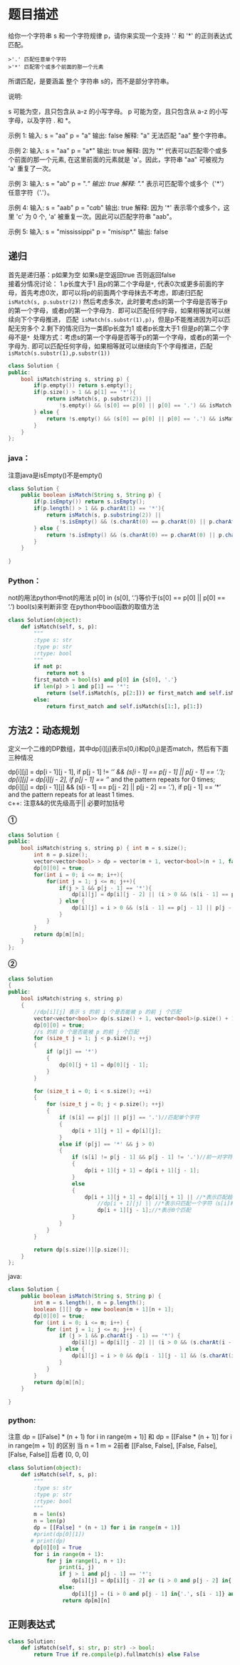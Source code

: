 题目描述
=======================================
给你一个字符串 s 和一个字符规律 p，请你来实现一个支持 '.' 和 '*' 的正则表达式匹配。

	>'.' 匹配任意单个字符
	>'*' 匹配零个或多个前面的那一个元素

所谓匹配，是要涵盖 整个 字符串 s的，而不是部分字符串。

说明:

  s 可能为空，且只包含从 a-z 的小写字母。
	p 可能为空，且只包含从 a-z 的小写字母，以及字符 . 和 *。

示例 1:
输入:
s = "aa"
p = "a"
输出: false
解释: "a" 无法匹配 "aa" 整个字符串。

示例 2:
输入:
s = "aa"
p = "a*"
输出: true
解释: 因为 '*' 代表可以匹配零个或多个前面的那一个元素, 在这里前面的元素就是 'a'。因此，字符串 "aa" 可被视为 'a' 重复了一次。

示例 3:
输入:
s = "ab"
p = ".*"
输出: true
解释: ".*" 表示可匹配零个或多个（'*'）任意字符（'.'）。

示例 4:
输入:
s = "aab"
p = "c*a*b"
输出: true
解释: 因为 '*' 表示零个或多个，这里 'c' 为 0 个, 'a' 被重复一次。因此可以匹配字符串 "aab"。

示例 5:
输入:
s = "mississippi"
p = "mis*is*p*."
输出: false

## 递归
首先是递归基：p如果为空 如果s是空返回true 否则返回false  
接着分情况讨论：
1.p长度大于1 且p的第二个字母是`*`, 代表0次或更多前面的字母，首先考虑0次，即可以将p的前面两个字母抹去不考虑，即递归匹配`isMatch(s, p.substr(2))` 
然后考虑多次，此时要考虑s的第一个字母是否等于p的第一个字母，或者p的第一个字母为`. `即可以匹配任何字母，如果相等就可以继续向下个字母推进，
匹配` isMatch(s.substr(1),p)`，但是p不能推进因为可以匹配无穷多个
2.剩下的情况归为一类即p长度为1 或者p长度大于1 但是p的第二个字母不是`* `处理方式：考虑s的第一个字母是否等于p的第一个字母，或者p的第一个字母为`.`
即可以匹配任何字母，如果相等就可以继续向下个字母推进，匹配`isMatch(s.substr(1),p.substr(1))`
```cpp
class Solution {
public:
    bool isMatch(string s, string p) {
        if(p.empty()) return s.empty();
        if(p.size() > 1 && p[1] == '*'){
            return isMatch(s, p.substr(2)) || 
                !s.empty() && (s[0] == p[0] || p[0] == '.') && isMatch(s.substr(1),p);
        } else {
            return !s.empty() && (s[0] == p[0] || p[0] == '.') && isMatch(s.substr(1),p.substr(1));
        }
    }
};
```
### java：
注意java是isEmpty()不是empty()
```java
class Solution {
    public boolean isMatch(String s, String p) {
        if(p.isEmpty()) return s.isEmpty();
        if(p.length() > 1 && p.charAt(1) == '*'){
            return isMatch(s, p.substring(2)) || 
                !s.isEmpty() && (s.charAt(0) == p.charAt(0) || p.charAt(0) == '.') && isMatch(s.substring(1),p);
        } else {
            return !s.isEmpty() && (s.charAt(0) == p.charAt(0) || p.charAt(0) == '.') && isMatch(s.substring(1),p.substring(1));
        }
    }
    
}
```
### Python：
not的用法python中not的用法
p[0] in {s[0], ‘.’}等价于(s[0] == p[0] || p[0] == ‘.’)
bool(s)来判断非空 在python中bool函数的取值方法
```python
class Solution(object):
    def isMatch(self, s, p):
        """
        :type s: str
        :type p: str
        :rtype: bool
        """
        if not p:
            return not s
        first_match = bool(s) and p[0] in {s[0], '.'}
        if len(p) > 1 and p[1] == '*':
            return (self.isMatch(s, p[2:])) or first_match and self.isMatch(s[1:], p)
        else:
            return first_match and self.isMatch(s[1:], p[1:])
 ```           
   
## 方法2：动态规划
定义一个二维的DP数组，其中dp[i][j]表示s[0,i)和p[0,j)是否match，然后有下面三种情况

dp[i][j] = dp[i - 1][j - 1], if p[j - 1] != ‘*’ && (s[i - 1] == p[j - 1] || p[j - 1] == ‘.’);  
dp[i][j] = dp[i][j - 2], if p[j - 1] == ‘*’ and the pattern repeats for 0 times;  
dp[i][j] = dp[i - 1][j] && (s[i - 1] == p[j - 2] || p[j - 2] == ‘.’), if p[j - 1] == ‘*’ and the pattern repeats for at least 1 times.  
c++:
注意&&的优先级高于|| 必要时加括号

#### ①
```cpp
class Solution {
public:
    bool isMatch(string s, string p) { int m = s.size();
        int n = p.size();
        vector<vector<bool> > dp = vector(m + 1, vector<bool>(n + 1, false));
        dp[0][0] = true;
        for(int i = 0; i <= m; i++){
            for(int j = 1; j <= n; j++){
                if(j > 1 && p[j - 1] == '*'){
                    dp[i][j] = dp[i][j - 2] || (i > 0 && (s[i - 1] == p[j - 2] || p[j - 2] == '.') )&& dp[i -1][j];
                } else {
                    dp[i][j] = i > 0 && (s[i - 1] == p[j - 1] || p[j - 1] == '.') && dp[i -1][j - 1];
                }
            }
        }
        return dp[m][n];  
    }
};
```
#### ②
```cpp
class Solution 
{
public:
    bool isMatch(string s, string p) 
    {
        //dp[i][j] 表示 s 的前 i 个是否能被 p 的前 j 个匹配
        vector<vector<bool>> dp(s.size() + 1, vector<bool>(p.size() + 1));
        dp[0][0] = true;
        //s 的前 0 个是否能被 p 的前 j 个匹配
        for (size_t j = 1; j < p.size(); ++j)
        {
            if (p[j] == '*')
            {
                dp[0][j + 1] = dp[0][j - 1];
            }
        }

        for (size_t i = 0; i < s.size(); ++i)
        {
            for (size_t j = 0; j < p.size(); ++j)
            {
                if (s[i] == p[j] || p[j] == '.')//匹配单个字符
                {
                    dp[i + 1][j + 1] = dp[i][j];
                }
                else if (p[j] == '*' && j > 0)
                {
                    if (s[i] != p[j - 1] && p[j - 1] != '.')//前一对字符匹配
                    {
                        dp[i + 1][j + 1] = dp[i + 1][j - 1];
                    }
                    else
                    {
                        dp[i + 1][j + 1] = dp[i][j + 1] || //*表示匹配超过一个字符(s[i]、s[i-1]和p[j-1])
                            //dp[i + 1][j] || //*表示只匹配一个字符（s[i]和p[j-1]）
                            dp[i + 1][j - 1];//*表示0个匹配
                    }
                }
            }
        }

        return dp[s.size()][p.size()];
    }
};
```
java:

```java
class Solution {
    public boolean isMatch(String s, String p) {
        int m = s.length(), n = p.length();
        boolean [][] dp = new boolean[m + 1][n + 1];
        dp[0][0] = true;
        for (int i = 0; i <= m; i++) {
            for (int j = 1; j <= n; j++) {
                if (j > 1 && p.charAt(j - 1) == '*') {
                    dp[i][j] = dp[i][j - 2] || (i > 0 && (s.charAt(i - 1) == p.charAt(j - 2) || p.charAt(j - 2) == '.') && dp[i - 1][j]);
                } else {
                    dp[i][j] = i > 0 && dp[i - 1][j - 1] && (s.charAt(i - 1) == p.charAt(j - 1) || p.charAt(j - 1) == '.');
                }
            }
        }
        return dp[m][n];
    }
    
}
```

### python:
注意
dp = [[False] * (n + 1) for i in range(m + 1)]
和
dp = [[False * (n + 1)]  for i in range(m + 1)] 的区别
当 n = 1 m = 2前者
[[False, False], [False, False], [False, False]]
后者
[0, 0, 0]
```python
class Solution(object):
    def isMatch(self, s, p):
        """
        :type s: str
        :type p: str
        :rtype: bool
        """
        m = len(s)
        n = len(p)
        dp = [[False] * (n + 1) for i in range(m + 1)]
        #print(dp[0][1])
       # print(dp)
        dp[0][0] = True
        for i in range(m + 1):
            for j in range(1, n + 1):
                print(i, j)
                if j > 1 and p[j - 1] == '*':
                    dp[i][j] = dp[i][j - 2] or (i > 0 and p[j - 2] in{'.', s[i - 1]}) and dp[i -1][j]
                else:
                    dp[i][j] = (i > 0 and p[j - 1] in{'.', s[i - 1]} and dp[i -1][j - 1])
                 return dp[m][n]
```
## 正则表达式
```python
class Solution:
    def isMatch(self, s: str, p: str) -> bool:
        return True if re.compile(p).fullmatch(s) else False
```	


